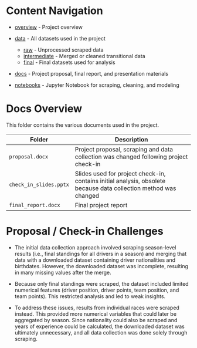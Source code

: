 # Content Navigation

- [overview](../README.md) - Project overview

- [data](../data/README.md) - All datasets used in the project
  - [raw](../data/raw/README.md) - Unprocessed scraped data
  - [intermediate](../data/intermediate/README.md) - Merged or cleaned transitional data
  - [final](../data/final/README.md) - Final datasets used for analysis
- [docs](../docs/README.md) - Project proposal, final report, and presentation materials
- [notebooks](../notebooks/README.md) - Jupyter Notebook for scraping, cleaning, and modeling

# Docs Overview

This folder contains the various documents used in the project.

| Folder                 | Description                                                                                                      |
| ---------------------- | ---------------------------------------------------------------------------------------------------------------- |
| `proposal.docx`        | Project proposal, scraping and data collection was changed following project check-in                            |
| `check_in_slides.pptx` | Slides used for project check-in, contains initial analysis, obsolete because data collection method was changed |
| `final_report.docx`    | Final project report                                                                                             |

# Proposal / Check-in Challenges

- The initial data collection approach involved scraping season-level results (i.e., final standings for all drivers in a season) and merging that data with a downloaded dataset containing driver nationalities and birthdates. However, the downloaded dataset was incomplete, resulting in many missing values after the merge.

- Because only final standings were scraped, the dataset included limited numerical features (driver position, driver points, team position, and team points). This restricted analysis and led to weak insights.

- To address these issues, results from individual races were scraped instead. This provided more numerical variables that could later be aggregated by season. Since nationality could also be scraped and years of experience could be calculated, the downloaded dataset was ultimately unnecessary, and all data collection was done solely through scraping.
